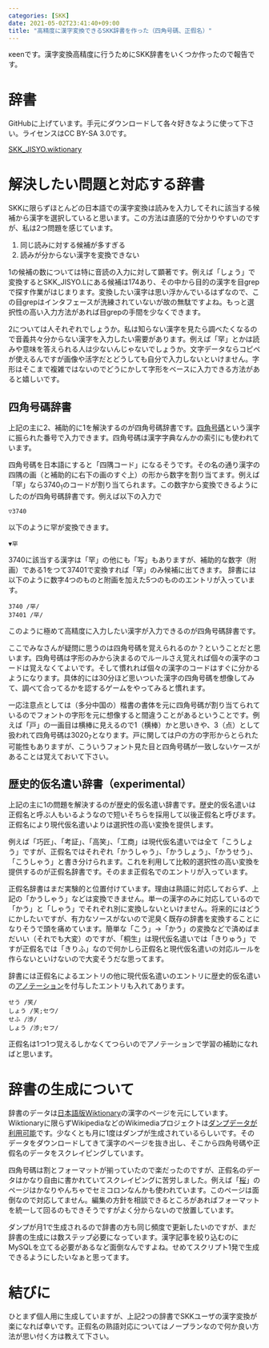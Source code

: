 ```yaml
---
categories: [SKK]
date: 2021-05-02T23:41:40+09:00
title: "高精度に漢字変換できるSKK辞書を作った（四角号碼、正假名）"
---
```


κeenです。漢字変換高精度に行うためにSKK辞書をいくつか作ったので報告です。

<!--more-->

# 辞書

GitHubに上げています。手元にダウンロードして各々好きなように使って下さい。ライセンスはCC BY-SA 3.0です。

[SKK_JISYO.wiktionary](https://github.com/KeenS/SKK_JISYO.wiktionary)

# 解決したい問題と対応する辞書

SKKに限らずほとんどの日本語での漢字変換は読みを入力してそれに該当する候補から漢字を選択していると思います。この方法は直感的で分かりやすいのですが、私は2つ問題を感じています。

1. 同じ読みに対する候補が多すぎる
2. 読みが分からない漢字を変換できない


1の候補の数については特に音読の入力に対して顕著です。例えば「しょう」で変換するとSKK_JISYO.Lにある候補は174あり、その中から目的の漢字を目grepで探す作業がはじまります。変換したい漢字は思い浮かんでいるはずなので、この目grepはインタフェースが洗練されていないが故の無駄ですよね。もっと選択性の高い入力方法があれば目grepの手間を少なくできます。

2については人それぞれでしょうか。私は知らない漢字を見たら調べたくなるので音義共々分からない漢字を入力したい需要があります。例えば「罕」とかは読みや意味を答えられる人は少ないんじゃないでしょうか。文字データならコピペが使えるんですが画像や活字だとどうしても自分で入力しないといけません。字形はそこまで複雑ではないのでどうにかして字形をベースに入力できる方法があると嬉しいです。

## 四角号碼辞書

上記の主に2、補助的に1を解決するのが四角号碼辞書です。[四角号碼](https://ja.wikipedia.org/wiki/四角号碼)という漢字に振られた番号で入力できます。四角号碼は漢字字典なんかの索引にも使われています。

四角号碼を日本語にすると「四隅コード」になるそうです。その名の通り漢字の四隅の画（と補助的に右下の画のすぐ上）の形から数字を割り当てます。例えば「罕」なら3740<sub>1</sub>のコードが割り当てられます。この数字から変換できるようにしたのが四角号碼辞書です。例えば以下の入力で

```
▽3740
```

以下のように罕が変換できます。

```
▼罕
```


3740に該当する漢字は「罕」の他にも「写」もありますが、補助的な数字（附画）である1をつて37401で変換すれば「罕」のみ候補に出てきます。
辞書には以下のように数字4つのものと附画を加えた5つのもののエントリが入っています。

```
3740 /罕/
37401 /罕/
```

このように極めて高精度に入力したい漢字が入力できるのが四角号碼辞書です。

ここでみなさんが疑問に思うのは四角号碼を覚えられるのか？ということだと思います。四角号碼は字形のみから決まるのでルールさえ覚えれば個々の漢字のコードは覚えなくてよいです。そして慣れれば個々の漢字のコードはすぐに分かるようになります。具体的には30分ほど思いついた漢字の四角号碼を想像してみて、調べて合ってるかを認するゲームをやってみると慣れます。

一応注意点としては（多分中国の）楷書の書体を元に四角号碼が割り当てられているのでフォントの字形を元に想像すると間違うことがあるということです。例えば「戸」の一画目は横棒に見えるので1（横棒）かと思いきや、3（点）として扱われて四角号碼は3020<sub>7</sub>となります。戸に関しては户の方の字形からとられた可能性もありますが、こういうフォント見た目と四角号碼が一致しないケースがあることは覚えておいて下さい。


## 歴史的仮名遣い辞書（experimental）

上記の主に1の問題を解決するのが歴史的仮名遣い辞書です。歴史的仮名遣いは正假名と呼ぶ人もいるようなので短いそちらを採用して以後正假名と呼びます。正假名により現代仮名遣いよりは選択性の高い変換を提供します。

例えば「巧匠」、「考証」、「高笑」、「工商」は現代仮名遣いでは全て「こうしょう」ですが、正假名ではそれぞれ「かうしゃう」、「かうしょう」、「かうせう」、「こうしゃう」と書き分けられます。これを利用して比較的選択性の高い変換を提供するのが正假名辞書です。そのまま正假名でのエントリが入っています。

正假名辞書はまだ実験的と位置付けています。理由は熟語に対応しておらず、上記の「かうしゃう」などは変換できません。単一の漢字のみに対応しているので「かう」と「しゃう」でそれぞれ別に変換しないといけません。将来的にはどうにかしたいですが、有力なソースがないので泥臭く既存の辞書を変換することになりそうで頭を痛めています。簡単な「こう」→「かう」の変換などで済めばまだいい（それでも大変）のですが、「桐生」は現代仮名遣いでは「きりゅう」ですが正假名では「きりふ」なので何かしら正假名と現代仮名遣いの対応ルールを作らないといけないので大変そうだな思ってます。

辞書には正假名によるエントリの他に現代仮名遣いのエントリに歴史的仮名遣いの[アノテーション](http://openlab.ring.gr.jp/skk/wiki/wiki.cgi?page=annotation)を付与したエントリも入れてあります。

```
せう /笑/
しょう /笑;セウ/
せふ /渉/
しょう /渉;セフ/
```

正假名は1つ1つ覚えるしかなくてつらいのでアノテーションで学習の補助になればと思います。


# 辞書の生成について

辞書のデータは[日本語版Wiktionary](https://ja.wiktionary.org/)の漢字のページを元にしています。Wiktionaryに限らずWikipediaなどのWikimediaプロジェクトは[ダンプデータが利用可能](https://dumps.wikimedia.org/)です。少なくとも月に1度はダンプが生成されているらしいです。そのデータをダウンロードしてきて漢字のページを抜き出し、そこから四角号碼や正假名のデータをスクレイピングしています。

四角号碼は割とフォーマットが揃っていたので楽だったのですが、正假名のデータはかなり自由に書かれていてスクレイピングに苦労しました。例えば「[桜](https://ja.wiktionary.org/wiki/桜)」のページはかなりやんちゃでセミコロンなんかも使われています。このページは面倒なので対応してません。編集の方針を相談できるところがあればフォーマットを統一して回るのもできそうですがよく分からないので放置しています。

ダンプが月1で生成されるので辞書の方も同じ頻度で更新したいのですが、まだ辞書の生成には数ステップ必要になっています。漢字記事を絞り込むのにMySQLを立てる必要があるなど面倒なんですよね。せめてスクリプト1発で生成できるようにしたいなぁと思ってます。

# 結びに

ひとまず個人用に生成していますが、上記2つの辞書でSKKユーザの漢字変換が楽になれば幸いです。正假名の熟語対応についてはノープランなので何か良い方法が思い付く方は教えて下さい。
